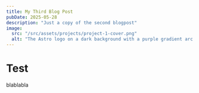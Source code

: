 ```yaml
---
title: My Third Blog Post
pubDate: 2025-05-28
description: "Just a copy of the second blogpost"
image:
  src: "/src/assets/projects/project-1-cover.png"
  alt: "The Astro logo on a dark background with a purple gradient arc."
---
```


# Test
blablabla